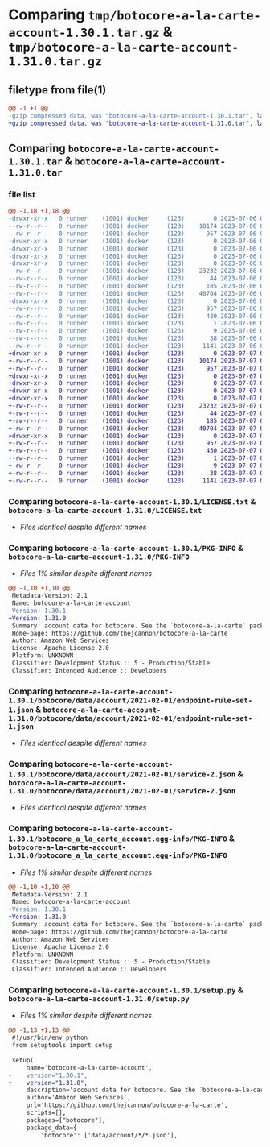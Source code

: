# Comparing `tmp/botocore-a-la-carte-account-1.30.1.tar.gz` & `tmp/botocore-a-la-carte-account-1.31.0.tar.gz`

## filetype from file(1)

```diff
@@ -1 +1 @@
-gzip compressed data, was "botocore-a-la-carte-account-1.30.1.tar", last modified: Thu Jul  6 01:44:46 2023, max compression
+gzip compressed data, was "botocore-a-la-carte-account-1.31.0.tar", last modified: Fri Jul  7 01:43:35 2023, max compression
```

## Comparing `botocore-a-la-carte-account-1.30.1.tar` & `botocore-a-la-carte-account-1.31.0.tar`

### file list

```diff
@@ -1,18 +1,18 @@
-drwxr-xr-x   0 runner    (1001) docker     (123)        0 2023-07-06 01:44:46.134470 botocore-a-la-carte-account-1.30.1/
--rw-r--r--   0 runner    (1001) docker     (123)    10174 2023-07-06 01:44:45.000000 botocore-a-la-carte-account-1.30.1/LICENSE.txt
--rw-r--r--   0 runner    (1001) docker     (123)      957 2023-07-06 01:44:46.134470 botocore-a-la-carte-account-1.30.1/PKG-INFO
-drwxr-xr-x   0 runner    (1001) docker     (123)        0 2023-07-06 01:44:46.134470 botocore-a-la-carte-account-1.30.1/botocore/
-drwxr-xr-x   0 runner    (1001) docker     (123)        0 2023-07-06 01:44:46.134470 botocore-a-la-carte-account-1.30.1/botocore/data/
-drwxr-xr-x   0 runner    (1001) docker     (123)        0 2023-07-06 01:44:46.134470 botocore-a-la-carte-account-1.30.1/botocore/data/account/
-drwxr-xr-x   0 runner    (1001) docker     (123)        0 2023-07-06 01:44:46.134470 botocore-a-la-carte-account-1.30.1/botocore/data/account/2021-02-01/
--rw-r--r--   0 runner    (1001) docker     (123)    23232 2023-07-06 01:44:40.000000 botocore-a-la-carte-account-1.30.1/botocore/data/account/2021-02-01/endpoint-rule-set-1.json
--rw-r--r--   0 runner    (1001) docker     (123)       44 2023-07-06 01:44:40.000000 botocore-a-la-carte-account-1.30.1/botocore/data/account/2021-02-01/examples-1.json
--rw-r--r--   0 runner    (1001) docker     (123)      185 2023-07-06 01:44:40.000000 botocore-a-la-carte-account-1.30.1/botocore/data/account/2021-02-01/paginators-1.json
--rw-r--r--   0 runner    (1001) docker     (123)    40704 2023-07-06 01:44:40.000000 botocore-a-la-carte-account-1.30.1/botocore/data/account/2021-02-01/service-2.json
-drwxr-xr-x   0 runner    (1001) docker     (123)        0 2023-07-06 01:44:46.134470 botocore-a-la-carte-account-1.30.1/botocore_a_la_carte_account.egg-info/
--rw-r--r--   0 runner    (1001) docker     (123)      957 2023-07-06 01:44:46.000000 botocore-a-la-carte-account-1.30.1/botocore_a_la_carte_account.egg-info/PKG-INFO
--rw-r--r--   0 runner    (1001) docker     (123)      430 2023-07-06 01:44:46.000000 botocore-a-la-carte-account-1.30.1/botocore_a_la_carte_account.egg-info/SOURCES.txt
--rw-r--r--   0 runner    (1001) docker     (123)        1 2023-07-06 01:44:46.000000 botocore-a-la-carte-account-1.30.1/botocore_a_la_carte_account.egg-info/dependency_links.txt
--rw-r--r--   0 runner    (1001) docker     (123)        9 2023-07-06 01:44:46.000000 botocore-a-la-carte-account-1.30.1/botocore_a_la_carte_account.egg-info/top_level.txt
--rw-r--r--   0 runner    (1001) docker     (123)       38 2023-07-06 01:44:46.134470 botocore-a-la-carte-account-1.30.1/setup.cfg
--rw-r--r--   0 runner    (1001) docker     (123)     1141 2023-07-06 01:44:45.000000 botocore-a-la-carte-account-1.30.1/setup.py
+drwxr-xr-x   0 runner    (1001) docker     (123)        0 2023-07-07 01:43:35.487010 botocore-a-la-carte-account-1.31.0/
+-rw-r--r--   0 runner    (1001) docker     (123)    10174 2023-07-07 01:43:35.000000 botocore-a-la-carte-account-1.31.0/LICENSE.txt
+-rw-r--r--   0 runner    (1001) docker     (123)      957 2023-07-07 01:43:35.487010 botocore-a-la-carte-account-1.31.0/PKG-INFO
+drwxr-xr-x   0 runner    (1001) docker     (123)        0 2023-07-07 01:43:35.483010 botocore-a-la-carte-account-1.31.0/botocore/
+drwxr-xr-x   0 runner    (1001) docker     (123)        0 2023-07-07 01:43:35.483010 botocore-a-la-carte-account-1.31.0/botocore/data/
+drwxr-xr-x   0 runner    (1001) docker     (123)        0 2023-07-07 01:43:35.483010 botocore-a-la-carte-account-1.31.0/botocore/data/account/
+drwxr-xr-x   0 runner    (1001) docker     (123)        0 2023-07-07 01:43:35.483010 botocore-a-la-carte-account-1.31.0/botocore/data/account/2021-02-01/
+-rw-r--r--   0 runner    (1001) docker     (123)    23232 2023-07-07 01:43:28.000000 botocore-a-la-carte-account-1.31.0/botocore/data/account/2021-02-01/endpoint-rule-set-1.json
+-rw-r--r--   0 runner    (1001) docker     (123)       44 2023-07-07 01:43:28.000000 botocore-a-la-carte-account-1.31.0/botocore/data/account/2021-02-01/examples-1.json
+-rw-r--r--   0 runner    (1001) docker     (123)      185 2023-07-07 01:43:28.000000 botocore-a-la-carte-account-1.31.0/botocore/data/account/2021-02-01/paginators-1.json
+-rw-r--r--   0 runner    (1001) docker     (123)    40704 2023-07-07 01:43:28.000000 botocore-a-la-carte-account-1.31.0/botocore/data/account/2021-02-01/service-2.json
+drwxr-xr-x   0 runner    (1001) docker     (123)        0 2023-07-07 01:43:35.487010 botocore-a-la-carte-account-1.31.0/botocore_a_la_carte_account.egg-info/
+-rw-r--r--   0 runner    (1001) docker     (123)      957 2023-07-07 01:43:35.000000 botocore-a-la-carte-account-1.31.0/botocore_a_la_carte_account.egg-info/PKG-INFO
+-rw-r--r--   0 runner    (1001) docker     (123)      430 2023-07-07 01:43:35.000000 botocore-a-la-carte-account-1.31.0/botocore_a_la_carte_account.egg-info/SOURCES.txt
+-rw-r--r--   0 runner    (1001) docker     (123)        1 2023-07-07 01:43:35.000000 botocore-a-la-carte-account-1.31.0/botocore_a_la_carte_account.egg-info/dependency_links.txt
+-rw-r--r--   0 runner    (1001) docker     (123)        9 2023-07-07 01:43:35.000000 botocore-a-la-carte-account-1.31.0/botocore_a_la_carte_account.egg-info/top_level.txt
+-rw-r--r--   0 runner    (1001) docker     (123)       38 2023-07-07 01:43:35.487010 botocore-a-la-carte-account-1.31.0/setup.cfg
+-rw-r--r--   0 runner    (1001) docker     (123)     1141 2023-07-07 01:43:35.000000 botocore-a-la-carte-account-1.31.0/setup.py
```

### Comparing `botocore-a-la-carte-account-1.30.1/LICENSE.txt` & `botocore-a-la-carte-account-1.31.0/LICENSE.txt`

 * *Files identical despite different names*

### Comparing `botocore-a-la-carte-account-1.30.1/PKG-INFO` & `botocore-a-la-carte-account-1.31.0/PKG-INFO`

 * *Files 1% similar despite different names*

```diff
@@ -1,10 +1,10 @@
 Metadata-Version: 2.1
 Name: botocore-a-la-carte-account
-Version: 1.30.1
+Version: 1.31.0
 Summary: account data for botocore. See the `botocore-a-la-carte` package for more info.
 Home-page: https://github.com/thejcannon/botocore-a-la-carte
 Author: Amazon Web Services
 License: Apache License 2.0
 Platform: UNKNOWN
 Classifier: Development Status :: 5 - Production/Stable
 Classifier: Intended Audience :: Developers
```

### Comparing `botocore-a-la-carte-account-1.30.1/botocore/data/account/2021-02-01/endpoint-rule-set-1.json` & `botocore-a-la-carte-account-1.31.0/botocore/data/account/2021-02-01/endpoint-rule-set-1.json`

 * *Files identical despite different names*

### Comparing `botocore-a-la-carte-account-1.30.1/botocore/data/account/2021-02-01/service-2.json` & `botocore-a-la-carte-account-1.31.0/botocore/data/account/2021-02-01/service-2.json`

 * *Files identical despite different names*

### Comparing `botocore-a-la-carte-account-1.30.1/botocore_a_la_carte_account.egg-info/PKG-INFO` & `botocore-a-la-carte-account-1.31.0/botocore_a_la_carte_account.egg-info/PKG-INFO`

 * *Files 1% similar despite different names*

```diff
@@ -1,10 +1,10 @@
 Metadata-Version: 2.1
 Name: botocore-a-la-carte-account
-Version: 1.30.1
+Version: 1.31.0
 Summary: account data for botocore. See the `botocore-a-la-carte` package for more info.
 Home-page: https://github.com/thejcannon/botocore-a-la-carte
 Author: Amazon Web Services
 License: Apache License 2.0
 Platform: UNKNOWN
 Classifier: Development Status :: 5 - Production/Stable
 Classifier: Intended Audience :: Developers
```

### Comparing `botocore-a-la-carte-account-1.30.1/setup.py` & `botocore-a-la-carte-account-1.31.0/setup.py`

 * *Files 1% similar despite different names*

```diff
@@ -1,13 +1,13 @@
 #!/usr/bin/env python
 from setuptools import setup
 
 setup(
     name='botocore-a-la-carte-account',
-    version="1.30.1",
+    version="1.31.0",
     description='account data for botocore. See the `botocore-a-la-carte` package for more info.',
     author='Amazon Web Services',
     url='https://github.com/thejcannon/botocore-a-la-carte',
     scripts=[],
     packages=["botocore"],
     package_data={
         'botocore': ['data/account/*/*.json'],
```


